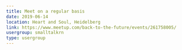 ```yaml
---
title: Meet on a regular basis
date: 2019-06-14
location: Heart and Soul, Heidelberg
link: https://www.meetup.com/back-to-the-future/events/261758005/
usergroup: smalltalkrn
type: usergroup
---
```

